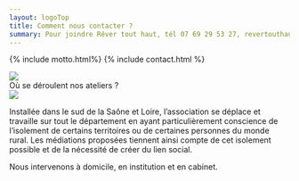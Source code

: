 ```yaml
---
layout: logoTop
title: Comment nous contacter ?
summary: Pour joindre Rêver tout haut, tél 07 69 29 53 27, revertouthaut@gmail.com
---
```


{% include motto.html%}
{% include contact.html %}

<div class="center-big-block"><img src="http://res.cloudinary.com/dnxcesebo/image/upload/r_15,q_auto,f_auto,w_800/v1527764491/bureau-val_pzj61u.jpg"/>
</div>

<div class="MottoSmaller">Où se déroulent nos ateliers ?</div>

<img src="https://res.cloudinary.com/dnxcesebo/image/upload/q_auto,f_auto,w_800/v1568016261/art-th%C3%A9rapie-ext09_naygxk.jpg">
<p class="intro-text">Installée dans le sud de la Saône et Loire, l’association se déplace et travaille sur tout le département en ayant particulièrement conscience de l’isolement de certains territoires ou de certaines personnes du monde rural. Les médiations proposées tiennent ainsi compte de cet isolement possible et de la nécessité de créer du lien social.
</p>
<p class="intro-text">
Nous intervenons à domicile, en institution et en cabinet.
</p>
